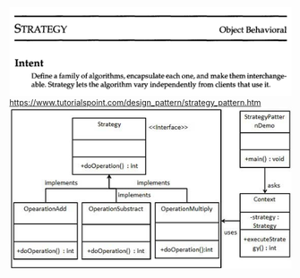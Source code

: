 ![strategy.png](resources/strategy.png)
https://www.tutorialspoint.com/design_pattern/strategy_pattern.htm
![strategy_pattern_uml_diagram.jpg](resources/strategy_pattern_uml_diagram.jpg)